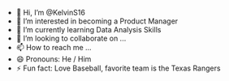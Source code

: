 - 👋 Hi, I’m @KelvinS16
- 👀 I’m interested in becoming a Product Manager
- 🌱 I’m currently learning Data Analysis Skills
- 💞️ I’m looking to collaborate on ...
- 📫 How to reach me ...
- 😄 Pronouns: He / Him
- ⚡ Fun fact: Love Baseball, favorite team is the Texas Rangers

<!---
KelvinS16/KelvinS16 is a ✨ special ✨ repository because its `README.md` (this file) appears on your GitHub profile.
You can click the Preview link to take a look at your changes.
--->
